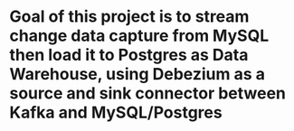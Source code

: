 # Goal of this project is to stream change data capture from MySQL then load it to Postgres as Data Warehouse, using Debezium as a source and sink connector between Kafka and MySQL/Postgres
